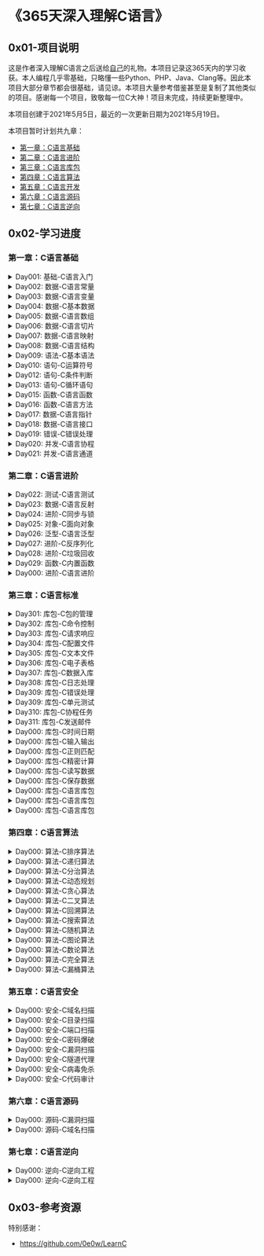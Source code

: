 # 《365天深入理解C语言》

## 0x01-项目说明 

这是作者深入理解C语言之后送给[自己](https://github.com/0e0w)的礼物。本项目记录这365天内的学习收获。本人编程几乎零基础，只略懂一些Python、PHP、Java、Clang等。因此本项目大部分章节都会很基础，请见谅。本项目大量参考借鉴甚至是复制了其他类似的项目。感谢每一个项目，致敬每一位C大神！项目未完成，持续更新整理中。

本项目创建于2021年5月5日，最近的一次更新日期为2021年5月19日。

本项目暂时计划共九章：

- [第一章：C语言基础]()
- [第二章：C语言进阶]()
- [第三章：C语言库包]()
- [第四章：C语言算法]()
- [第五章：C语言开发]()
- [第六章：C语言源码]()
- [第七章：C语言逆向]()

## 0x02-学习进度

### 第一章：C语言基础

<details>
<summary>Day001: 基础-C语言入门</summary>

- [x] 本节说明：本节介绍C语言的历史与发展。
- [x] C语言介绍：
  - 
- [x] C语言特点：C语言和其他语言相比的优势是什么？

  - 
- [x] C语言资源：有大量的教程和代码想项目案例。

  - https://github.com/0e0w/LearnC


- [x] C语言安装：

  - 

- [x] C环境变量：

  - 

- [x] C语言编辑器：

  - [Clion](https://www.jetbrains.com/zh-cn/clion/promo/)：JetBrains 公司的 C 开发工具。
  
- [x] C语言命令：

  - 运行C程序：

  - 打包成可执行程序：
    
  - 生成不同平台下的可执行程序：
  
  
- [x] C语言代理：

  - C语言大量项目托管于Github，导致国内进行构建程序时会很慢。可使用下列的代理加快构建。

- [x] C语言未来：

  - C语言拥有大量的优秀社区框架。
  - C语言的未来发展前景是光明的。

- [x] 一个例子：Hello World！

- [x] C语言名称：

- [x] 关键字：关键字是一些特殊的用来帮助编译器理解和解析源代码的单词。C语言中有25个关键字或保留字。只能用在语法允许的地方，不能作为名称使用。

- [x] 预定义标识符：三十几个内置的预申明的常量、类型和函数。所有的类型名、变量名、常量名、跳转标签、包名和包的引入名都必须是标识符。

- [x] 声明：

- [x] 一个例子：

   </details>
   

<details>
<summary>Day002: 数据-C语言常量</summary>

- [x] 本节说明：本节介绍C语言常量的内容。

- [x] 常量说明：

  </details>
<details>
<summary>Day003: 数据-C语言变量</summary>

- [x] 本节说明：本节介绍C语言变量的相关内容。

- [x] C变量基本描述：

- [ ] 本节案例：

  </details>
<details>
<summary>Day004: 数据-C基本数据</summary>

- [x] 本节说明：本节介绍C语言的基本数据类型。

- [x] 基本数据类型：

- [x] 本节案例：

  
  </details>
<details>
<summary>Day005: 数据-C语言数组</summary>

- [x] 本节说明：本节介绍C语言数组(array)的相关内容。

- [x] 本节案例：

  </details>

<details>
<summary>Day006: 数据-C语言切片</summary>

- [x] 本节说明：本节介绍C语言切片(slice)的相关内容。

- [x] 切片Slice介绍：

- [ ] 本节案例：

  </details>
<details>
<summary>Day007: 数据-C语言映射</summary>

- [x] 本节说明：本节介绍集合C语言映射(Map)的相关内容。

- [x] 映射Map介绍：

  - C语言中的Map类型也称之为映射、字典、集合。
  
  </details>
  
<details>
<summary>Day008: 数据-C语言结构</summary>

- [x] 本节说明：本节介绍C语言结构体(struct)的相关内容。
- [x] 结构体struct介绍：
- [x] 本节案例：
  
  </details> 
<details>
<summary>Day009: 语法-C基本语法</summary>

- [x] 本节说明：本节介绍表达式、语句和简单语句的相关内容。

- [x] C语言语法介绍：

- [ ] 本节案例

  </details>
<details>
<summary>Day010: 语句-C运算符号</summary>

- [x] 本节说明：本节介绍C运算符相关内容。

- [x] C运算符：

  - 
  
- [ ] 本节案例：

  
  </details>
<details>
<summary>Day012: 语句-C条件判断</summary>

- [x] 本节说明：本节介绍C语言条件判断语句的相关内容。

- [x] 条件判断语句介绍：

- [ ] 本节案例：
  
  
  </details>
  
<details>
<summary>Day013: 语句-C循环语句</summary>

- [x] 本节说明：本节介绍C语言循环语句的相关内容。
- [x] C循环语句：

  - 
  
- [ ] 本节案例： 
  
  
  </details> 
<details>
<summary>Day015: 函数-C语言函数</summary>

- [x] 本节说明：本节介绍C语言函数的相关内容。

- [x] C语言函数介绍：

  - 在C语言中，函数是一等公民类型。换句话说，可以把函数当作值来使用。
  


- [ ] 本节案例：

  </details>

<details>
<summary>Day016: 函数-C语言方法</summary>

- [x] 本节说明：本节介绍C语言方法相关内容。
- [x] C语言方法介绍：
  - 
  
  </details>
  
<details>
<summary>Day017: 数据-C语言指针</summary>

- [x] 本节说明：本节介绍C语言指针(pointer)的相关内容。

- [ ] 指针基础概述：

  </details>

<details>
<summary>Day018: 数据-C语言接口</summary>

- [x] 本节说明：本节介绍C语言接口(interface)的相关内容。
- [x] C语言接口介绍：

  </details>

<details>
<summary>Day019: 错误-C错误处理</summary>

- [x] 本节说明：本节介绍C语言中的错误处理。

- [x] 错误处理介绍：

  - 
  
- [ ] 本节案例：

  </details>
<details>
<summary>Day020: 并发-C语言协程</summary>

- [x] 本节说明：本节介绍C语言协程(Croutine)相关内容。

- [ ] 本节案例：
  
  </details>
<details>
<summary>Day021: 并发-C语言通道</summary>

- [x] 本节说明：本节介绍C语言通道(channel)的相关内容。

- [ ] 本节案例：


  </details>

### 第二章：C语言进阶

<details>
<summary>Day022: 测试-C语言测试</summary>

- [ ] 本节说明：本节介绍C语言测试的相关内容。

- [x] C语言介绍：

  - C 是一个开源的编程语言，它能让构造简单、可靠且高效的软件变得容易。 
  
- [x] C语言命令：

  - C run hello.C //编译运行hello.C
  
- [ ] 本节案例：

  </details>
<details>
<summary>Day023: 数据-C语言反射</summary>

- [x] 本节说明：本节介绍C语言反射(reflect)相关内容。

- [ ] 反射概念介绍：
  
  - 
  
  </details>
  
<details>
<summary>Day024: 进阶-C同步与锁</summary>

- [ ] 本节说明：

- [x] C语言介绍：

  - C 是一个开源的编程语言，它能让构造简单、可靠且高效的软件变得容易。 
  
- [x] C语言命令：

  - C run hello.C //编译运行hello.C
  
- [ ] 本节案例：

  </details>
<details>
<summary>Day025: 对象-C面向对象</summary>

- [x] 本节说明：本节介绍C语言面向对象的相关内容。

- [ ] C面向对象：

  - C 是一个开源的编程语言，它能让构造简单、可靠且高效的软件变得容易。 
  
- [ ] 本节案例：


  </details>

<details>
<summary>Day026: 泛型-C语言泛型</summary>

- [ ] 本节说明：

- [x] C语言介绍：

- [ ] 本节案例：

  </details>
<details>
<summary>Day027: 进阶-C反序列化</summary>

- [ ] 本节说明：

- [x] C语言介绍：

- [ ] 本节案例：


  </details>
<details>
<summary>Day028: 进阶-C垃圾回收</summary>

- [ ] 本节说明：

- [x] C语言介绍：

- [ ] 本节案例：

  </details>
<details>
<summary>Day029: 函数-C内置函数</summary>

- [x] 本节说明：本节介绍C语言内置函数的相关内容。

- [x] C内置函数介绍：

  - 不引入任何库包而调用一个内置函数。
  
- [ ] 本节案例：
  
  
  </details>
<details>
<summary>Day000: 进阶-C语言进阶</summary>

- [ ] 本节说明：

- [x] C语言介绍：

  - C 是一个开源的编程语言，它能让构造简单、可靠且高效的软件变得容易。 
  
- [x] C语言命令：

  - C run hello.C //编译运行hello.C
  
- [ ] 本节案例：

  </details>

### 第三章：C语言标准

<details>
<summary>Day301: 库包-C包的管理</summary>

- [x] 本节说明：本节介绍C语言库包的相关内容。
- [x] C语言标准库概述：
  - 包发布：
- [ ] 本节案例：

  </details>
<details>
<summary>Day302: 库包-C命令控制</summary>

- [ ] 本节说明：
- [x] C语言介绍：
  
  - C 是一个开源的编程语言，它能让构造简单、可靠且高效的软件变得容易。   
- [x] C语言命令：
  
  - 本节案例：
  
  </details>
  
<details>
<summary>Day303: 库包-C请求响应</summary>

- [x] 本节说明：本节介绍C语言中请求响应的内容。

- [x] HTTP请求响应：

- [ ] 本节案例：

  </details>
<details>
<summary>Day304: 库包-C配置文件</summary>

- [ ] 本节说明：

- [x] C语言介绍：

  </details>
<details>
<summary>Day305: 库包-C文本文件</summary>

- [x] 本节说明：本节介绍C语言处理文本格式的相关内容。
- [x] C文本处理：也就是处理TXT格式的文件。

- [ ] 本节案例：

  </details>
<details>
<summary>Day306: 库包-C电子表格</summary>

- [ ] 本节说明：
- [x] C语言介绍：
  
  - C 是一个开源的编程语言，它能让构造简单、可靠且高效的软件变得容易。  
- [x] C语言命令：
  
  - C run hello.C //编译运行hello.C 
- [ ] 本节案例：
  
  </details>
<details>
<summary>Day307: 库包-C数据入库</summary>

- [ ] 本节说明：
- [x] C语言介绍：
  
  - C 是一个开源的编程语言，它能让构造简单、可靠且高效的软件变得容易。  
- [x] C语言命令：
  
  - C run hello.C //编译运行hello.C  
- [ ] 本节案例：
  
  </details>
<details>
<summary>Day308: 库包-C日志处理</summary>

- [ ] 本节说明：
- [x] C语言介绍：
  
  - C 是一个开源的编程语言，它能让构造简单、可靠且高效的软件变得容易。 
- [x] C语言命令：
  
  - C run hello.C //编译运行hello.C
- [ ] 本节案例：
  
  </details>
<details>
<summary>Day309: 库包-C错误处理</summary>

- [ ] 本节说明：
- [x] C语言介绍： 
  
  - C 是一个开源的编程语言，它能让构造简单、可靠且高效的软件变得容易。 
- [x] C语言命令：
  
  - C run hello.C //编译运行hello.C
- [ ] 本节案例：
  
  </details>
<details>
<summary>Day309: 库包-C单元测试</summary>

- [ ] 本节说明：
- [x] C语言介绍： 
  
  - C 是一个开源的编程语言，它能让构造简单、可靠且高效的软件变得容易。 
- [x] C语言命令：
  
  - C run hello.C //编译运行hello.C
- [ ] 本节案例：
  
  </details>
<details>
<summary>Day310: 库包-C协程任务</summary>

- [ ] 本节说明：
- [x] C语言介绍：
  
  - C 是一个开源的编程语言，它能让构造简单、可靠且高效的软件变得容易。 
- [x] C语言命令：
  
  - C run hello.C //编译运行hello.C
- [ ] 本节案例：
  
  </details>
<details>
<summary>Day311: 库包-C发送邮件</summary>

- [ ] 本节说明：
- [x] C语言介绍：
  
  - C 是一个开源的编程语言，它能让构造简单、可靠且高效的软件变得容易。 
- [x] C语言命令：
  
  - C run hello.C //编译运行hello.C 
- [ ] 本节案例：
  
  </details>
<details>
<summary>Day000: 库包-C时间日期</summary>

- [ ] 本节说明：本节介绍C语言中时间和日期的相关内容。
- [ ] C语言时间操作：

  </details>
<details>
<summary>Day000: 库包-C输入输出</summary>

- [x] 本节说明：本节介绍C语言中输入输出的相关内容。
- [x] C语言输入输出： 
  
  - C语言标准库就是C包。需要import导入之后使用某些功能。  
- [ ] 本节案例：
  
  </details>
<details>
<summary>Day000: 库包-C正则匹配</summary>
- [x] 本节说明：本节介绍C语言中正则匹配的相关内容。
- [x] C语言正则匹配：
  - 在请求响应中经常会根据响应的内容作出判断及操作。也经常需要对响应的内容进行信息提取之后进行下一步的操作，操作的过程中会经常使用正则匹配的方法进行。  
- [x] C语言命令：
  - C run hello.C //编译运行hello.C  
- [ ] 本节案例：

  </details>
<details>
<summary>Day000: 库包-C精密计算</summary>

- [ ] 本节说明：
- [x] C语言介绍：
  
  - C 是一个开源的编程语言，它能让构造简单、可靠且高效的软件变得容易。   
- [x] C语言命令：
  
  - C run hello.C //编译运行hello.C  
- [ ] 本节案例：
  
  </details>
<details>
<summary>Day000: 库包-C读写数据</summary>

- [ ] 本节说明：
- [x] C语言介绍：
  
  - C 是一个开源的编程语言，它能让构造简单、可靠且高效的软件变得容易。   
- [x] C语言命令：
  
  - C run hello.C //编译运行hello.C
  
- [ ] 本节案例：

  </details>
<details>
<summary>Day000: 库包-C保存数据</summary>

- [ ] 本节说明：
- [x] C语言介绍：
  
  - C 是一个开源的编程语言，它能让构造简单、可靠且高效的软件变得容易。   
- [x] C语言命令：
  
  - C run hello.C //编译运行hello.C  
- [ ] 本节案例：

  </details>
<details>
<summary>Day000: 库包-C语言库包</summary>

- [ ] 本节说明：
- [x] C语言介绍：
  
  - C 是一个开源的编程语言，它能让构造简单、可靠且高效的软件变得容易。   
- [x] C语言命令：
  
  - C run hello.C //编译运行hello.C  
- [ ] 本节案例：

  </details>
<details>
<summary>Day000: 库包-C语言库包</summary>

- [ ] 本节说明：
- [x] C语言介绍：
  
  - C 是一个开源的编程语言，它能让构造简单、可靠且高效的软件变得容易。   
- [x] C语言命令：
  
  - C run hello.C //编译运行hello.C  
- [ ] 本节案例：

  </details>
<details>
<summary>Day000: 库包-C语言库包</summary>

- [ ] 本节说明：
- [x] C语言介绍：
  
  - C 是一个开源的编程语言，它能让构造简单、可靠且高效的软件变得容易。   
- [x] C语言命令：
  
  - C run hello.C //编译运行hello.C  
- [ ] 本节案例：

  </details>
  
### 第四章：C语言算法

<details>
<summary>Day000: 算法-C排序算法</summary>

- [ ] 本节说明：
- [x] 排序算法介绍：
  
  - 递归函数、递归算法、
- [ ] C排序算法：
- [ ] 本节案例：
  
  </details>
<details>
<summary>Day000: 算法-C递归算法</summary>
- [ ] 本节说明：
- [x] 递归算法介绍：
  - 递归函数、递归算法、  
- [ ] C递归算法： 
- [ ] 本节案例：

  </details>
<details>
<summary>Day000: 算法-C分治算法</summary>

- [ ] 本节说明：
- [x] 分治算法介绍：
  
  - 递归函数、递归算法、  
- [ ] C分治算法：  
- [ ] 本节案例：
  
  </details>
<details>
<summary>Day000: 算法-C动态规划</summary>

- [ ] 本节说明：
- [x] 动态规划算法介绍：
  
  - 递归函数、递归算法、  
- [ ] C动态规划算法：  
- [ ] 本节案例：
  
  </details>
<details>
<summary>Day000: 算法-C贪心算法</summary>

- [ ] 本节说明：
- [x] 贪心算法介绍：
  
  - 递归函数、递归算法  
- [ ] C贪心算法：  
- [ ] 本节案例：
  
  </details>
<details>
<summary>Day000: 算法-C二叉算法</summary>

- [ ] 本节说明：本节介绍二叉树算法的相关内容。
- [x] 二叉树算法介绍：
  
  - 递归函数、递归算法  
- [ ] C贪心算法： 
- [ ] 本节案例：
  
  </details>
<details>
<summary>Day000: 算法-C回溯算法</summary>

- [ ] 本节说明：
- [ ] 回溯算法介绍：
- [x] C回溯算法：
  
  - 递归函数、递归算法、  
- [ ] 本节案例：
  
  </details>
<details>
<summary>Day000: 算法-C搜索算法</summary>

- [ ] 本节说明：
- [ ] 搜索算法介绍：
- [x] C搜索算法：
  
  - 递归函数、递归算法、 
- [ ] 本节案例：
  
  </details>
<details>
<summary>Day000: 算法-C随机算法</summary>

- [ ] 本节说明：
- [ ] 随机算法：
- [x] C随机算法：
  
  - 递归函数、递归算法、
- [ ] 本节案例：
  
  </details>
<details>
<summary>Day000: 算法-C图论算法</summary>
- [ ] 本节说明：
- [ ] 图论算法介绍：
- [x] C图论算法：
  - 递归函数、递归算法、 
- [ ] 本节案例：

  </details>
<details>
<summary>Day000: 算法-C数论算法</summary>

- [ ] 本节说明：
- [ ] 数论算法介绍：
- [x] C数论算法：
  
  - 递归函数、递归算法、 
- [ ] 本节案例：
  
  </details>
<details>
<summary>Day000: 算法-C完全算法</summary>

- [ ] 本节说明：
- [ ] 完全算法介绍：
- [x] C完全算法：
  
  - 递归函数、递归算法、
- [ ] 本节案例：
  
  </details>
<details>
<summary>Day000: 算法-C漏桶算法</summary>

- [ ] 本节说明：本节介绍漏桶算法的相关内容。
- [ ] 漏桶算法介绍：
- [x] C漏桶算法：
  
  - C 是一个开源的编程语言，它能让构造简单、可靠且高效的软件变得容易。  
- [ ] [漏桶算法参考1](https://github.com/unknwon/the-way-to-C_ZH_CN/blob/master/eBook/14.15.md)
- [ ] 本节案例：

  
  </details>

### 第五章：C语言安全

<details>
<summary>Day000: 安全-C域名扫描</summary>

- [x] 本节说明：本节介绍通过C语言进行子域名发现的相关内容。
- [x] 子域名发现方法：二级三级域名的发现无外乎下面的这几种方法。
  - 搜索引擎搜索：通过搜索引擎搜索子域名是一种比较好的域名收集方法。
  - 子域名爆破法：通过子域名爆破收集子域名也是很好的方法。
- [ ] 子域名爆破原理：  
- [ ] 子域名字典整理：
- [ ] 项目成品：

  </details>
<details>
<summary>Day000: 安全-C目录扫描</summary>

- [ ] 本节说明：
- [x] C语言介绍：
  
  - C 是一个开源的编程语言，它能让构造简单、可靠且高效的软件变得容易。  
- [x] C语言命令：
  
  - C run hello.C //编译运行hello.C 
- [ ] 本节案例：
  
  
  </details>
<details>
<summary>Day000: 安全-C端口扫描</summary>

- [ ] 本节说明：
- [x] C语言介绍：
  
  - C 是一个开源的编程语言，它能让构造简单、可靠且高效的软件变得容易。 
- [x] C语言命令：
  
  - C run hello.C //编译运行hello.C
- [ ] 本节案例：
  
  
  </details>
<details>
<summary>Day000: 安全-C密码爆破</summary>

- [ ] 本节说明：
- [x] C语言介绍：
  
  - C 是一个开源的编程语言，它能让构造简单、可靠且高效的软件变得容易。  
- [x] C语言命令：
  
  - C run hello.C //编译运行hello.C 
- [ ] 本节案例：
  
  
  </details>
<details>
<summary>Day000: 安全-C漏洞扫描</summary>

- [ ] 本节说明：
- [x] C语言介绍：
  
  - C 是一个开源的编程语言，它能让构造简单、可靠且高效的软件变得容易。 
- [x] C语言命令：
  
  - C run hello.C //编译运行hello.C
- [ ] 本节案例：
  
  </details>
<details>
<summary>Day000: 安全-C隧道代理</summary>

- [ ] 本节说明：
- [x] C语言介绍：
  
  - C 是一个开源的编程语言，它能让构造简单、可靠且高效的软件变得容易。 
- [x] C语言命令：
  
  - C run hello.C //编译运行hello.C
- [ ] 本节案例：
  
  </details>
<details>
<summary>Day000: 安全-C病毒免杀</summary>

- [ ] 本节说明：
- [x] C语言介绍：
  
  - C 是一个开源的编程语言，它能让构造简单、可靠且高效的软件变得容易。 
- [x] C语言命令：
  
  - C run hello.C //编译运行hello.C 
- [ ] 本节案例：
  
  
  </details>
<details>
<summary>Day000: 安全-C代码审计</summary>

- [ ] 本节说明：
- [x] C语言介绍：
  
  - C 是一个开源的编程语言，它能让构造简单、可靠且高效的软件变得容易。 
- [x] C语言命令：
  
  - C run hello.C //编译运行hello.C
- [ ] 本节案例：
  
  </details>
### 第六章：C语言源码

<details>
<summary>Day000: 源码-C漏洞扫描</summary>

- [ ] 本节说明：
- [x] C语言介绍：
  
  - C 是一个开源的编程语言，它能让构造简单、可靠且高效的软件变得容易。 
- [x] C语言命令：
  
  - C run hello.C //编译运行hello.C
- [ ] 本节案例：
  
  
  </details>
<details>
<summary>Day000: 源码-C域名扫描</summary>

- [ ] 本节说明：
- [x] C语言介绍：
  
  - C 是一个开源的编程语言，它能让构造简单、可靠且高效的软件变得容易。 
- [x] C语言命令：
  
  - C run hello.C //编译运行hello.C
- [ ] 本节案例：
  
  
  </details>

### 第七章：C语言逆向

<details>
<summary>Day000: 逆向-C逆向工程</summary>

- [ ] 本节说明：
- [x] C语言介绍：
  
  - C 是一个开源的编程语言，它能让构造简单、可靠且高效的软件变得容易。 
- [x] 本节案例：

  </details>
<details>
<summary>Day000: 逆向-C逆向工程</summary>

- [ ] 本节说明：
- [x] C语言介绍：
  
  - C 是一个开源的编程语言，它能让构造简单、可靠且高效的软件变得容易。 
- [x] C语言命令：
  
  - C run hello.C //编译运行hello.C
- [ ] 本节案例：
  
  </details>

## 0x03-参考资源

特别感谢：

- https://github.com/0e0w/LearnC